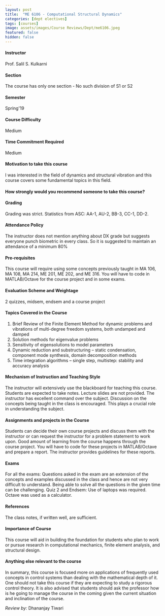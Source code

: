 ```yaml
---
layout: post
title:  "ME 6106 - Computational Structural Dynamics"
categories: [dept electives]
tags: [courses]
image: assets/images/Course Reviews/Dept/me6106.jpeg
featured: false
hidden: false
---
```


#### Instructor
Prof. Salil S. Kulkarni

#### Section
The course has only one section - No such division of S1 or S2

#### Semester
Spring'19

#### Course Difficulty
Medium

#### Time Commitment Required
Medium

#### Motivation to take this course
I was interested in the field of dynamics and structural vibration and this course covers some fundamental topics in this field.

#### How strongly would you recommend someone to take this course?

#### Grading
Grading was strict.
Statistics from ASC: AA-1, AU-2, BB-3, CC-1, DD-2.

#### Attendance Policy
The instructor does not mention anything about DX grade but suggests everyone punch biometric in every class. So it is suggested to maintain an attendance of a minimum 80%

#### Pre-requisites
This course will require using some concepts previously taught in MA 106, MA 108, MA 214, ME 201, ME 202, and ME 316. You will have to code in MATLAB/Octave for the course project and in some exams.

#### Evaluation Scheme and Weightage
2 quizzes, midsem, endsem and a course project

#### Topics Covered in the Course
1. Brief Review of the Finite Element Method for dynamic problems and vibrations of multi-degree freedom systems, both undamped and damped
2. Solution methods for eigenvalue problems
3. Sensitivity of eigensolutions to model parameters
4. Dynamic reduction and substructuring – static condensation, component mode synthesis, domain decomposition methods
5. Time integration algorithms – single step, multistep: stability and accuracy analysis

#### Mechanism of Instruction and Teaching Style
The instructor will extensively use the blackboard for teaching this course. Students are expected to take notes. Lecture slides are not provided.
The instructor has excellent command over the subject. Discussion on the concepts being taught in the class is encouraged. This plays a crucial role in understanding the subject.   

#### Assignments and projects in the Course
Students can decide their own course projects and discuss them with the instructor or can request the instructor for a problem statement to work upon. Good amount of learning from the course happens through the course project. You will have to code for these projects in MATLAB/Octave and prepare a report. The instructor provides guidelines for these reports. 

#### Exams
For all the exams: Questions asked in the exam are an extension of the concepts and examples discussed in the class and hence are not very difficult to understand. Being able to solve all the questions in the given time can be challenging.
Quiz 2 and Endsem: Use of laptops was required. Octave was used as a calculator.

#### References
The class notes, if written well, are sufficient.

#### Importance of Course
This course will aid in building the foundation for students who plan to work or pursue research in computational mechanics, finite element analysis, and structural design.

#### Anything else relevant to the course
In summary, this course is focused more on applications of frequently used concepts in control systems than dealing with the mathematical depth of it. One should not take this course if they are expecting to study a rigorous control theory. It is also advised that students should ask the professor how is he going to manage the course in the coming given the current situation and inclination of the course.

*Review by:* Dhananjay Tiwari
